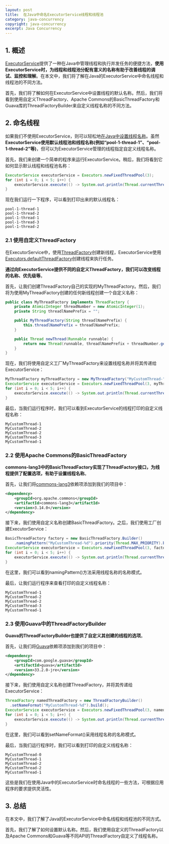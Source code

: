 ```yaml
---
layout: post
title:  在Java中命名ExecutorService线程和线程池
category: java-concurrency
copyright: java-concurrency
excerpt: Java Concurrency
---
```


## 1. 概述

[ExecutorService](https://www.baeldung.com/java-executor-service-tutorial)提供了一种在Java中管理线程和执行并发任务的便捷方法，**使用ExecutorService时，为线程和线程池分配有意义的名称有助于改善线程的调试、监控和理解**。在本文中，我们将了解在Java的ExecutorService中命名线程和线程池的不同方法。

首先，我们将了解如何在ExecutorService中设置线程的默认名称。然后，我们将看到使用自定义ThreadFactory、Apache Commons的BasicThreadFactory和Guava库的ThreadFactoryBuilder来自定义线程名称的不同方法。

## 2. 命名线程

如果我们不使用ExecutorService，则可以轻松地[在Java中设置线程名称](https://www.baeldung.com/java-set-thread-name)。虽然**ExecutorService使用默认线程池和线程名称(例如“pool-1-thread-1”、“pool-1-thread-2”等)**，但可以为ExecutorService管理的线程指定自定义线程名称。

首先，我们来创建一个简单的程序来运行ExecutorService。稍后，我们将看到它如何显示默认线程和线程池名称：

```java
ExecutorService executorService = Executors.newFixedThreadPool(3);
for (int i = 0; i < 5; i++) {
    executorService.execute(() -> System.out.println(Thread.currentThread().getName()));
}
```

现在我们运行一下程序，可以看到打印出来的默认线程名：

```text
pool-1-thread-1
pool-1-thread-2
pool-1-thread-1
pool-1-thread-3
pool-1-thread-2
```

### 2.1 使用自定义ThreadFactory

在ExecutorService中，使用[ThreadFactory](https://download.java.net/java/early_access/jdk24/docs/api/java.base/java/util/concurrent/ThreadFactory.html)创建新线程，ExecutorService使用[Executors.defaultThreadFactory](https://download.java.net/java/early_access/jdk24/docs/api/java.base/java/util/concurrent/Executors.html#defaultThreadFactory())创建线程来执行任务。

**通过向ExecutorService提供不同的自定义ThreadFactory，我们可以改变线程的名称、优先级等**。

首先，让我们创建ThreadFactory自己的实现的MyThreadFactory。然后，我们将为使用MyThreadFactory创建的任何新线程创建一个自定义名称：

```java
public class MyThreadFactory implements ThreadFactory {
    private AtomicInteger threadNumber = new AtomicInteger(1);
    private String threadlNamePrefix = "";

    public MyThreadFactory(String threadlNamePrefix) {
        this.threadlNamePrefix = threadlNamePrefix;
    }

    public Thread newThread(Runnable runnable) {
        return new Thread(runnable, threadlNamePrefix + threadNumber.getAndIncrement());
    }
}
```

现在，我们将使用自定义工厂MyThreadFactory来设置线程名称并将其传递给ExecutorService：

```java
MyThreadFactory myThreadFactory = new MyThreadFactory("MyCustomThread-");
ExecutorService executorService = Executors.newFixedThreadPool(3, myThreadFactory);
for (int i = 0; i < 5; i++) {
    executorService.execute(() -> System.out.println(Thread.currentThread().getName()));
}
```

最后，当我们运行程序时，我们可以看到ExecutorService的线程打印的自定义线程名称：

```text
MyCustomThread-1
MyCustomThread-2
MyCustomThread-2
MyCustomThread-3
MyCustomThread-1
```

### 2.2 使用Apache Commons的BasicThreadFactory

**commons-lang3中的BasicThreadFactory实现了ThreadFactory接口，为线程提供了配置选项，有助于设置线程名称**。

首先，让我们将[commons-lang3](https://mvnrepository.com/artifact/org.apache.commons/commons-lang3)依赖项添加到我们的项目中：

```xml
<dependency>
    <groupId>org.apache.commons</groupId>
    <artifactId>commons-lang3</artifactId>
    <version>3.14.0</version>
</dependency>
```

接下来，我们使用自定义名称创建BasicThreadFactory。之后，我们使用工厂创建ExecutorService：

```java
BasicThreadFactory factory = new BasicThreadFactory.Builder()
    .namingPattern("MyCustomThread-%d").priority(Thread.MAX_PRIORITY).build();
ExecutorService executorService = Executors.newFixedThreadPool(3, factory);
for (int i = 0; i < 5; i++) {
    executorService.execute(() -> System.out.println(Thread.currentThread().getName()));
}
```

在这里，我们可以看到namingPattern()方法采用线程名称的名称模式。

最后，让我们运行程序来查看打印的自定义线程名称：

```text
MyCustomThread-1
MyCustomThread-2
MyCustomThread-2
MyCustomThread-3
MyCustomThread-1
```

### 2.3 使用Guava中的ThreadFactoryBuilder

**Guava的ThreadFactoryBuilder也提供了自定义其创建的线程的选项**。

首先，让我们将[Guava](https://mvnrepository.com/artifact/com.google.guava/guava)依赖项添加到我们的项目中：

```xml
<dependency>
    <groupId>com.google.guava</groupId>
    <artifactId>guava</artifactId>
    <version>33.2.0-jre</version>
</dependency>
```

接下来，我们使用自定义名称创建ThreadFactory，并将其传递给ExecutorService：

```java
ThreadFactory namedThreadFactory = new ThreadFactoryBuilder()
  .setNameFormat("MyCustomThread-%d").build();
ExecutorService executorService = Executors.newFixedThreadPool(3, namedThreadFactory);
for (int i = 0; i < 5; i++) {
    executorService.execute(() -> System.out.println(Thread.currentThread().getName()));
}
```

在这里，我们可以看到setNameFormat()采用线程名称的名称模式。

最后，当我们运行程序时，我们可以看到打印的自定义线程名称：

```text
MyCustomThread-0
MyCustomThread-1
MyCustomThread-2
MyCustomThread-2
MyCustomThread-1
```

这些是我们在使用Java中的ExecutorService时命名线程的一些方法，可根据应用程序的要求提供灵活性。

## 3. 总结

在本文中，我们了解了Java的ExecutorService中命名线程和线程池的不同方式。

首先，我们了解了如何设置默认名称。然后，我们使用自定义的ThreadFactory以及Apache Commons和Guava等不同API的ThreadFactory自定义了线程名称。
